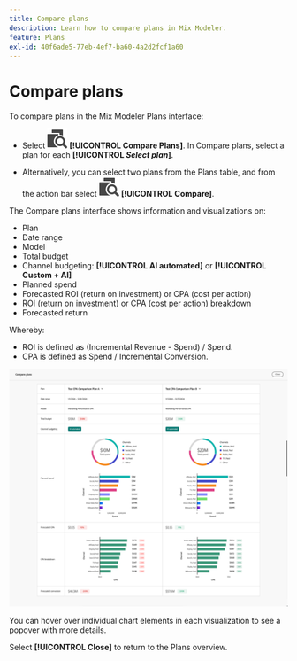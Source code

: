 ```yaml
---
title: Compare plans
description: Learn how to compare plans in Mix Modeler.
feature: Plans
exl-id: 40f6ade5-77eb-4ef7-ba60-4a2d2fcf1a60
---
```

# Compare plans

To compare plans in the Mix Modeler Plans interface: 

* Select ![Compare](/help/assets/icons/Compare.svg) **[!UICONTROL Compare Plans]**. In Compare plans, select a plan for each **[!UICONTROL _Select plan_]**.

* Alternatively, you can select two plans from the Plans table, and from the action bar select ![Compare](/help/assets/icons/Compare.svg) **[!UICONTROL Compare]**.

The Compare plans interface shows information and visualizations on:

* Plan
* Date range
* Model
* Total budget
* Channel budgeting: **[!UICONTROL AI automated]** or **[!UICONTROL Custom + AI]**
* Planned spend
* Forecasted ROI (return on investment) or CPA (cost per action)
* ROI (return on investment) or CPA (cost per action) breakdown
* Forecasted return

Whereby:

* ROI is defined as (Incremental Revenue - Spend) / Spend.
* CPA is defined as Spend / Incremental Conversion.

  
![Compare plans](/help/assets/compare-plans.png)

You can hover over individual chart elements in each visualization to see a popover with more details.

Select **[!UICONTROL Close]** to return to the Plans overview.

